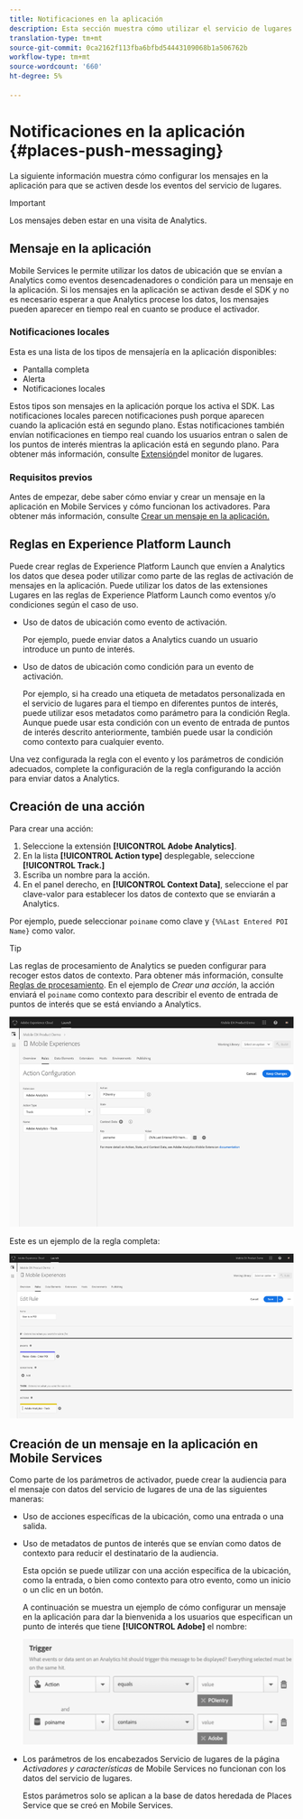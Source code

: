 ```yaml
---
title: Notificaciones en la aplicación
description: Esta sección muestra cómo utilizar el servicio de lugares con la mensajería en la aplicación.
translation-type: tm+mt
source-git-commit: 0ca2162f113fba6bfbd54443109068b1a506762b
workflow-type: tm+mt
source-wordcount: '660'
ht-degree: 5%

---
```



# Notificaciones en la aplicación {#places-push-messaging}

La siguiente información muestra cómo configurar los mensajes en la aplicación para que se activen desde los eventos del servicio de lugares.

>[!IMPORTANT]
>
>Los mensajes deben estar en una visita de Analytics.

## Mensaje en la aplicación

Mobile Services le permite utilizar los datos de ubicación que se envían a Analytics como eventos desencadenadores o condición para un mensaje en la aplicación. Si los mensajes en la aplicación se activan desde el SDK y no es necesario esperar a que Analytics procese los datos, los mensajes pueden aparecer en tiempo real en cuanto se produce el activador.

### Notificaciones locales

Esta es una lista de los tipos de mensajería en la aplicación disponibles:

* Pantalla completa
* Alerta
* Notificaciones locales

Estos tipos son mensajes en la aplicación porque los activa el SDK. Las notificaciones locales parecen notificaciones push porque aparecen cuando la aplicación está en segundo plano. Estas notificaciones también envían notificaciones en tiempo real cuando los usuarios entran o salen de los puntos de interés mientras la aplicación está en segundo plano. Para obtener más información, consulte [Extensión](/help/places-ext-aep-sdks/places-monitor-extension/places-monitor-extension.md)del monitor de lugares.

### Requisitos previos 

Antes de empezar, debe saber cómo enviar y crear un mensaje en la aplicación en Mobile Services y cómo funcionan los activadores. Para obtener más información, consulte [Crear un mensaje en la aplicación.](https://docs.adobe.com/content/help/en/mobile-services/using/messaging-ug/inapp-messages/t-in-app-message.html)

## Reglas en Experience Platform Launch

Puede crear reglas de Experience Platform Launch que envíen a Analytics los datos que desea poder utilizar como parte de las reglas de activación de mensajes en la aplicación. Puede utilizar los datos de las extensiones Lugares en las reglas de Experience Platform Launch como eventos y/o condiciones según el caso de uso.

* Uso de datos de ubicación como evento de activación.

   Por ejemplo, puede enviar datos a Analytics cuando un usuario introduce un punto de interés.

* Uso de datos de ubicación como condición para un evento de activación.

   Por ejemplo, si ha creado una etiqueta de metadatos personalizada en el servicio de lugares para el tiempo en diferentes puntos de interés, puede utilizar esos metadatos como parámetro para la condición Regla. Aunque puede usar esta condición con un evento de entrada de puntos de interés descrito anteriormente, también puede usar la condición como contexto para cualquier evento.

Una vez configurada la regla con el evento y los parámetros de condición adecuados, complete la configuración de la regla configurando la acción para enviar datos a Analytics.

## Creación de una acción

Para crear una acción:

1. Seleccione la extensión **[!UICONTROL Adobe Analytics]**.
1. En la lista **[!UICONTROL Action type]** desplegable, seleccione **[!UICONTROL Track.]**
1. Escriba un nombre para la acción.
1. En el panel derecho, en **[!UICONTROL Context Data]**, seleccione el par clave-valor para establecer los datos de contexto que se enviarán a Analytics.

Por ejemplo, puede seleccionar `poiname` como clave y `{%%Last Entered POI Name}` como valor.

>[!TIP]
>
>Las reglas de procesamiento de Analytics se pueden configurar para recoger estos datos de contexto. Para obtener más información, consulte [Reglas de procesamiento](https://docs.adobe.com/content/help/en/analytics/implementation/analytics-basics/ref-processing-rules.html). En el ejemplo de *Crear una acción*, la acción enviará el `poiname` como contexto para describir el evento de entrada de puntos de interés que se está enviando a Analytics.

![creación de una acción](/help/assets/configure-action.png)

Este es un ejemplo de la regla completa:

![regla completada](/help/assets/create-a-rule.png)

## Creación de un mensaje en la aplicación en Mobile Services

Como parte de los parámetros de activador, puede crear la audiencia para el mensaje con datos del servicio de lugares de una de las siguientes maneras:

* Uso de acciones específicas de la ubicación, como una entrada o una salida.
* Uso de metadatos de puntos de interés que se envían como datos de contexto para reducir el destinatario de la audiencia.

   Esta opción se puede utilizar con una acción específica de la ubicación, como la entrada, o bien como contexto para otro evento, como un inicio o un clic en un botón.

   A continuación se muestra un ejemplo de cómo configurar un mensaje en la aplicación para dar la bienvenida a los usuarios que especifican un punto de interés que tiene **[!UICONTROL Adobe]** el nombre:

   ![parámetros desencadenadores](/help/assets/trigger-parameters.png)

* Los parámetros de los encabezados Servicio de lugares de la página *Activadores y características* de Mobile Services no funcionan con los datos del servicio de lugares.

   Estos parámetros solo se aplican a la base de datos heredada de Places Service que se creó en Mobile Services.